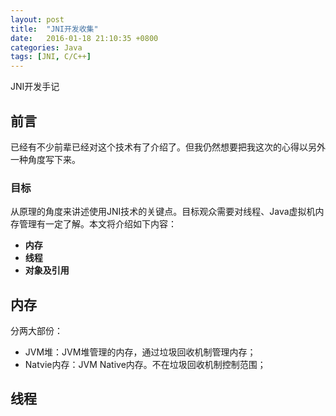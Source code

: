 ```yaml
---
layout: post
title:  "JNI开发收集"
date:   2016-01-18 21:10:35 +0800
categories: Java
tags: [JNI, C/C++]
---
```


JNI开发手记

## 前言

已经有不少前辈已经对这个技术有了介绍了。但我仍然想要把我这次的心得以另外一种角度写下来。

### 目标

从原理的角度来讲述使用JNI技术的关键点。目标观众需要对线程、Java虚拟机内存管理有一定了解。本文将介绍如下内容：

+ **内存**
+ **线程**
+ **对象及引用**

## 内存

分两大部份：
* JVM堆：JVM堆管理的内存，通过垃圾回收机制管理内存；
* Natvie内存：JVM Native内存。不在垃圾回收机制控制范围；

## 线程